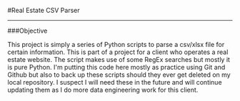 #Real Estate CSV Parser 

---
###Objective

This project is simply a series of Python scripts to parse a csv/xlsx
file for certain information. This is part of a project for a client who 
operates a real estate website. The script makes use of some RegEx searches
but mostly it is pure Python. I'm putting this code here mostly as practice
using Git and Github but also to back up these scripts should they ever
get deleted on my local repository. I suspect I will need these in the future
and will continue updating them as I do more data engineering work for this
client. 


